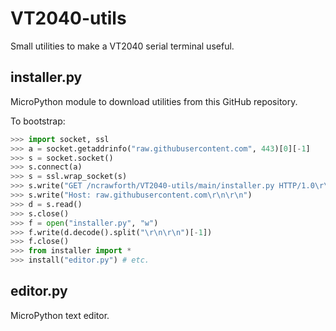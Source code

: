 # VT2040-utils
Small utilities to make a VT2040 serial terminal useful.

## installer.py
MicroPython module to download utilities from this GitHub repository.

To bootstrap:
``` python
>>> import socket, ssl
>>> a = socket.getaddrinfo("raw.githubusercontent.com", 443)[0][-1]
>>> s = socket.socket()
>>> s.connect(a)
>>> s = ssl.wrap_socket(s)
>>> s.write("GET /ncrawforth/VT2040-utils/main/installer.py HTTP/1.0\r\n")
>>> s.write("Host: raw.githubusercontent.com\r\n\r\n")
>>> d = s.read()
>>> s.close()
>>> f = open("installer.py", "w")
>>> f.write(d.decode().split("\r\n\r\n")[-1])
>>> f.close()
>>> from installer import *
>>> install("editor.py") # etc.
```

## editor.py
MicroPython text editor.
